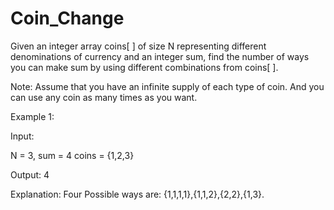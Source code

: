 # Coin_Change

Given an integer array coins[ ] of size N representing different denominations of currency and an integer sum, find the number of ways you can make sum by using different combinations from coins[ ].   

Note: Assume that you have an infinite supply of each type of coin. And you can use any coin as many times as you want.

Example 1:

Input:

N = 3, sum = 4
coins = {1,2,3}

Output: 4

Explanation: Four Possible ways are: {1,1,1,1},{1,1,2},{2,2},{1,3}.
